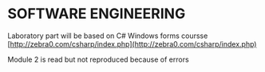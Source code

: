 # SOFTWARE ENGINEERING

Laboratory part will be based on C# Windows forms coursse [http://zebra0.com/csharp/index.php](http://zebra0.com/csharp/index.php)

Module 2 is read but not reproduced because of errors